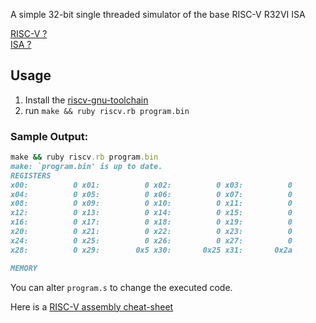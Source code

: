 A simple 32-bit single threaded simulator of the base RISC-V R32VI ISA

[RISC-V ?](https://en.wikipedia.org/wiki/RISC-V)  
[ISA ?](https://en.wikipedia.org/wiki/Instruction_set_architecture)

## Usage

1. Install the [riscv-gnu-toolchain](https://github.com/riscv/riscv-gnu-toolchain)
2. run `make && ruby riscv.rb program.bin`

### Sample Output:
```ruby
make && ruby riscv.rb program.bin
make: `program.bin' is up to date.
REGISTERS
x00:          0 x01:          0 x02:          0 x03:          0 
x04:          0 x05:          0 x06:          0 x07:          0 
x08:          0 x09:          0 x10:          0 x11:          0 
x12:          0 x13:          0 x14:          0 x15:          0 
x16:          0 x17:          0 x18:          0 x19:          0 
x20:          0 x21:          0 x22:          0 x23:          0 
x24:          0 x25:          0 x26:          0 x27:          0 
x28:          0 x29:        0x5 x30:       0x25 x31:       0x2a 

MEMORY

```

You can alter `program.s` to change the executed code.

Here is a [RISC-V assembly cheat-sheet](https://www.cl.cam.ac.uk/teaching/1617/ECAD+Arch/files/docs/RISCVGreenCardv8-20151013.pdf)
